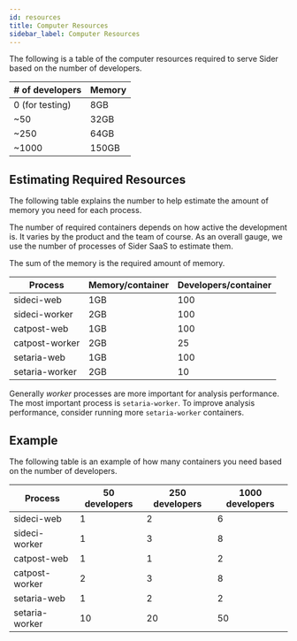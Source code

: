 ```yaml
---
id: resources
title: Computer Resources
sidebar_label: Computer Resources
---
```


The following is a table of the computer resources required to serve Sider based on the number of developers.

| # of developers | Memory |
|-----------------|--------|
| 0 (for testing) | 8GB    |
| ~50             | 32GB   |
| ~250            | 64GB   |
| ~1000           | 150GB  |

## Estimating Required Resources

The following table explains the number to help estimate the amount of memory you need for each process.

The number of required containers depends on how active the development is.
It varies by the product and the team of course.
As an overall gauge, we use the number of processes of Sider SaaS to estimate them.

The sum of the memory is the required amount of memory.

| Process | Memory/container | Developers/container |
|---|---|---|
| sideci-web | 1GB | 100 |
| sideci-worker | 2GB | 100 |
| catpost-web | 1GB | 100 | 
| catpost-worker | 2GB | 25 |
| setaria-web | 1GB | 100 |
| setaria-worker | 2GB | 10 |

Generally *worker* processes are more important for analysis performance.
The most important process is `setaria-worker`.
To improve analysis performance, consider running more `setaria-worker` containers.

## Example

The following table is an example of how many containers you need based on the number of developers.

| Process | 50 developers | 250 developers | 1000 developers |
|--|--|--|--|
| sideci-web | 1 | 2 | 6 |
| sideci-worker | 1 | 3 | 8 |
| catpost-web | 1 | 1 | 2 |
| catpost-worker | 2 | 3 | 8 |
| setaria-web | 1 | 2 | 2 |
| setaria-worker | 10 | 20 | 50 |

